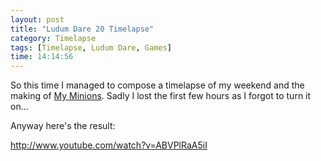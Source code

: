 ```yaml
---
layout: post
title: "Ludum Dare 20 Timelapse"
category: Timelapse
tags: [Timelapse, Ludum Dare, Games]
time: 14:14:56
---
```

So this time I managed to compose a timelapse of my weekend and the making of [My Minions](/blog/my_minions). Sadly I lost the first few hours as I forgot to turn it on...

Anyway here's the result:  

http://www.youtube.com/watch?v=ABVPlRaA5iI

